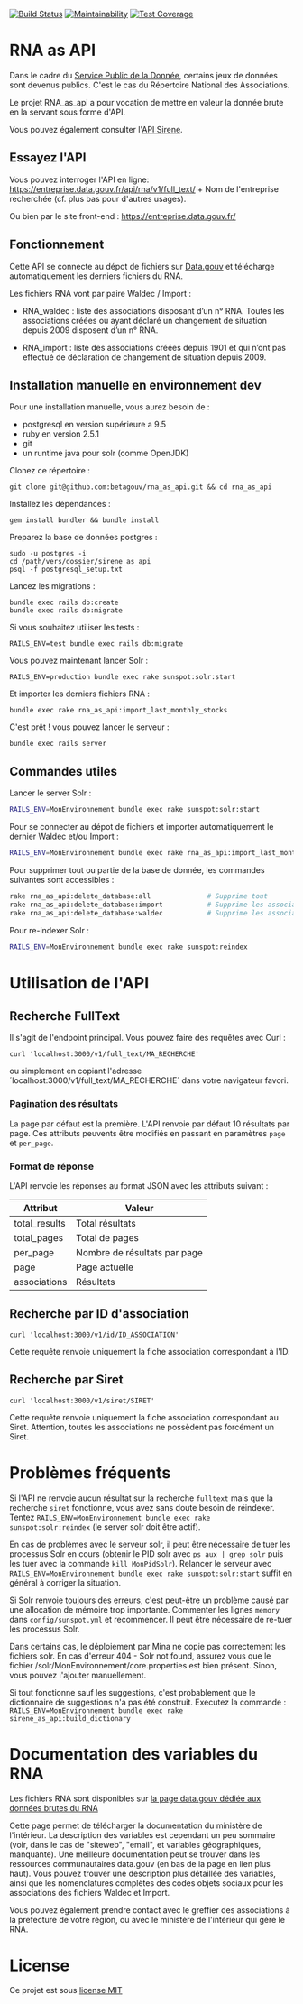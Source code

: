 [![Build Status](https://travis-ci.org/betagouv/rna_as_api.svg?branch=master)](https://travis-ci.org/betagouv/rna_as_api) [![Maintainability](https://api.codeclimate.com/v1/badges/1151a3c44866b36b78c8/maintainability)](https://codeclimate.com/github/betagouv/rna_as_api/maintainability) [![Test Coverage](https://api.codeclimate.com/v1/badges/1151a3c44866b36b78c8/test_coverage)](https://codeclimate.com/github/betagouv/rna_as_api/test_coverage)

# RNA as API

Dans le cadre du [Service Public de la Donnée](https://www.data.gouv.fr/fr/reference), certains jeux de données sont devenus publics. C'est le cas du Répertoire National des Associations.

Le projet RNA_as_api a pour vocation de mettre en valeur la donnée brute en la servant sous forme d'API.

Vous pouvez également consulter l'[API Sirene](https://github.com/betagouv/sirene_as_api).

## Essayez l'API

Vous pouvez interroger l'API en ligne: https://entreprise.data.gouv.fr/api/rna/v1/full_text/ + Nom de l'entreprise recherchée (cf. plus bas pour d'autres usages).

Ou bien par le site front-end : https://entreprise.data.gouv.fr/

## Fonctionnement

Cette API se connecte au dépot de fichiers sur [Data.gouv](https://www.data.gouv.fr/fr/datasets/repertoire-national-des-associations/) et télécharge automatiquement les derniers fichiers du RNA.

Les fichiers RNA vont par paire Waldec / Import :

- RNA_waldec : liste des associations disposant d’un n° RNA. Toutes les associations créées ou ayant déclaré un changement de situation depuis 2009 disposent d’un n° RNA.

- RNA_import : liste des associations créées depuis 1901 et qui n’ont pas effectué de déclaration de changement de situation depuis 2009.

## Installation manuelle en environnement dev

Pour une installation manuelle, vous aurez besoin de :

- postgresql en version supérieure a 9.5
- ruby en version 2.5.1
- git
- un runtime java pour solr (comme OpenJDK)

Clonez ce répertoire :

    git clone git@github.com:betagouv/rna_as_api.git && cd rna_as_api

Installez les dépendances :

    gem install bundler && bundle install

Preparez la base de données postgres :

    sudo -u postgres -i
    cd /path/vers/dossier/sirene_as_api
    psql -f postgresql_setup.txt

Lancez les migrations :

    bundle exec rails db:create
    bundle exec rails db:migrate

Si vous souhaitez utiliser les tests :

    RAILS_ENV=test bundle exec rails db:migrate

Vous pouvez maintenant lancer Solr :

    RAILS_ENV=production bundle exec rake sunspot:solr:start

Et importer les derniers fichiers RNA :

    bundle exec rake rna_as_api:import_last_monthly_stocks

C'est prêt ! vous pouvez lancer le serveur :

    bundle exec rails server

## Commandes utiles

Lancer le server Solr :

```bash
RAILS_ENV=MonEnvironnement bundle exec rake sunspot:solr:start
```

Pour se connecter au dépot de fichiers et importer automatiquement le dernier Waldec et/ou Import :

```bash
RAILS_ENV=MonEnvironnement bundle exec rake rna_as_api:import_last_monthly_stocks
```

Pour supprimer tout ou partie de la base de donnée, les commandes suivantes sont accessibles :

```bash
rake rna_as_api:delete_database:all              # Supprime tout
rake rna_as_api:delete_database:import           # Supprime les associations Import
rake rna_as_api:delete_database:waldec           # Supprime les associations Waldec
```

Pour re-indexer Solr :

```bash
RAILS_ENV=MonEnvironnement bundle exec rake sunspot:reindex
```

# Utilisation de l'API

## Recherche FullText

Il s'agit de l'endpoint principal. Vous pouvez faire des requêtes avec Curl :

    curl 'localhost:3000/v1/full_text/MA_RECHERCHE'

ou simplement en copiant l'adresse ´localhost:3000/v1/full_text/MA_RECHERCHE´
dans votre navigateur favori.

### Pagination des résultats

La page par défaut est la première. L'API renvoie par défaut 10 résultats par page.
Ces attributs peuvents être modifiés en passant en paramètres `page` et `per_page`.

### Format de réponse

L'API renvoie les réponses au format JSON avec les attributs suivant :

| Attribut      | Valeur                       |
|---------------|------------------------------|
| total_results | Total résultats              |
| total_pages   | Total de pages               |
| per_page      | Nombre de résultats par page |
| page          | Page actuelle                |
| associations  | Résultats                    |

## Recherche par ID d'association

    curl 'localhost:3000/v1/id/ID_ASSOCIATION'

Cette requête renvoie uniquement la fiche association correspondant à l'ID.

## Recherche par Siret

    curl 'localhost:3000/v1/siret/SIRET'

Cette requête renvoie uniquement la fiche association correspondant au Siret. Attention, toutes les associations ne possèdent pas forcément un Siret.

# Problèmes fréquents

Si l'API ne renvoie aucun résultat sur la recherche `fulltext` mais que la recherche `siret` fonctionne, vous avez sans doute besoin de réindexer. Tentez `RAILS_ENV=MonEnvironnement bundle exec rake sunspot:solr:reindex` (le server solr doit être actif).

En cas de problèmes avec le serveur solr, il peut être nécessaire de tuer les processus Solr en cours (obtenir le PID solr avec `ps aux | grep solr` puis les tuer avec la commande `kill MonPidSolr`). Relancer le serveur avec `RAILS_ENV=MonEnvironnement bundle exec rake sunspot:solr:start` suffit en général à corriger la situation.

Si Solr renvoie toujours des erreurs, c'est peut-être un problème causé par une allocation de mémoire trop importante. Commenter les lignes `memory` dans `config/sunspot.yml` et recommencer. Il peut être nécessaire de re-tuer les processus Solr.

Dans certains cas, le déploiement par Mina ne copie pas correctement les fichiers solr.
En cas d'erreur 404 - Solr not found, assurez vous que le fichier /solr/MonEnvironnement/core.properties est bien présent. Sinon, vous pouvez l'ajouter manuellement.

Si tout fonctionne sauf les suggestions, c'est probablement que le dictionnaire de suggestions n'a pas été construit. Executez la commande : `RAILS_ENV=MonEnvironnement bundle exec rake sirene_as_api:build_dictionary`

# Documentation des variables du RNA

Les fichiers RNA sont disponibles sur [la page data.gouv dédiée aux données brutes du RNA]( https://www.data.gouv.fr/en/datasets/repertoire-national-des-associations/)

Cette page permet de télécharger la documentation du ministère de l'intérieur. La description des variables est cependant un peu sommaire (voir, dans le cas de "siteweb", "email", et variables géographiques, manquante). Une meilleure documentation peut se trouver dans les ressources communautaires data.gouv (en bas de la page en lien plus haut). Vous pouvez trouver une description plus détaillée des variables, ainsi que les nomenclatures complètes des codes objets sociaux pour les associations des fichiers Waldec et Import.

Vous pouvez également prendre contact avec le greffier des associations à la prefecture de votre région, ou avec le ministère de l'intérieur qui gère le RNA.

# License

Ce projet est sous [license MIT](https://fr.wikipedia.org/wiki/Licence_MIT)

